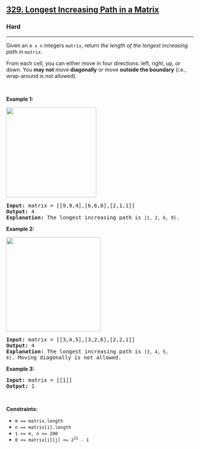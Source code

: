 <h2><a href="https://leetcode.com/problems/longest-increasing-path-in-a-matrix/">329. Longest Increasing Path in a Matrix</a></h2><h3>Hard</h3><hr><div style="user-select: auto;"><p style="user-select: auto;">Given an <code style="user-select: auto;">m x n</code> integers <code style="user-select: auto;">matrix</code>, return <em style="user-select: auto;">the length of the longest increasing path in </em><code style="user-select: auto;">matrix</code>.</p>

<p style="user-select: auto;">From each cell, you can either move in four directions: left, right, up, or down. You <strong style="user-select: auto;">may not</strong> move <strong style="user-select: auto;">diagonally</strong> or move <strong style="user-select: auto;">outside the boundary</strong> (i.e., wrap-around is not allowed).</p>

<p style="user-select: auto;">&nbsp;</p>
<p style="user-select: auto;"><strong style="user-select: auto;">Example 1:</strong></p>
<img alt="" src="https://assets.leetcode.com/uploads/2021/01/05/grid1.jpg" style="width: 242px; height: 242px; user-select: auto;">
<pre style="user-select: auto;"><strong style="user-select: auto;">Input:</strong> matrix = [[9,9,4],[6,6,8],[2,1,1]]
<strong style="user-select: auto;">Output:</strong> 4
<strong style="user-select: auto;">Explanation:</strong> The longest increasing path is <code style="user-select: auto;">[1, 2, 6, 9]</code>.
</pre>

<p style="user-select: auto;"><strong style="user-select: auto;">Example 2:</strong></p>
<img alt="" src="https://assets.leetcode.com/uploads/2021/01/27/tmp-grid.jpg" style="width: 253px; height: 253px; user-select: auto;">
<pre style="user-select: auto;"><strong style="user-select: auto;">Input:</strong> matrix = [[3,4,5],[3,2,6],[2,2,1]]
<strong style="user-select: auto;">Output:</strong> 4
<strong style="user-select: auto;">Explanation: </strong>The longest increasing path is <code style="user-select: auto;">[3, 4, 5, 6]</code>. Moving diagonally is not allowed.
</pre>

<p style="user-select: auto;"><strong style="user-select: auto;">Example 3:</strong></p>

<pre style="user-select: auto;"><strong style="user-select: auto;">Input:</strong> matrix = [[1]]
<strong style="user-select: auto;">Output:</strong> 1
</pre>

<p style="user-select: auto;">&nbsp;</p>
<p style="user-select: auto;"><strong style="user-select: auto;">Constraints:</strong></p>

<ul style="user-select: auto;">
	<li style="user-select: auto;"><code style="user-select: auto;">m == matrix.length</code></li>
	<li style="user-select: auto;"><code style="user-select: auto;">n == matrix[i].length</code></li>
	<li style="user-select: auto;"><code style="user-select: auto;">1 &lt;= m, n &lt;= 200</code></li>
	<li style="user-select: auto;"><code style="user-select: auto;">0 &lt;= matrix[i][j] &lt;= 2<sup style="user-select: auto;">31</sup> - 1</code></li>
</ul>
</div>